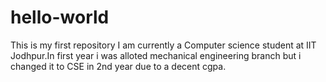 # hello-world
This is my first repository
I am currently a Computer science student at IIT Jodhpur.In first 
year i was alloted mechanical engineering branch but i changed it to CSE in 2nd year due to a decent cgpa.
